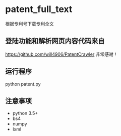 # patent_full_text
根据专利号下载专利全文
## 登陆功能和解析网页内容代码来自
https://github.com/will4906/PatentCrawler
非常感谢！
## 运行程序
python patent.py
## 注意事项
* python 3.5+
* bs4
* numpy
* lxml
